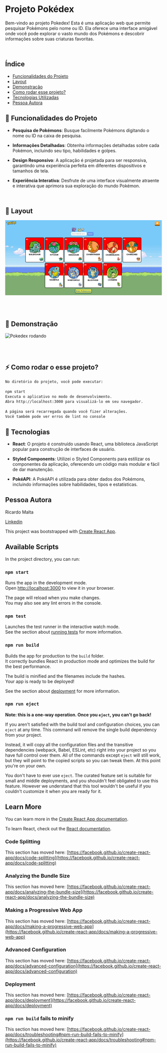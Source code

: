 # Projeto Pokédex

Bem-vindo ao projeto Pokedex! Esta é uma aplicação web que permite pesquisar Pokémons pelo nome ou ID. Ela oferece uma interface amigável onde você pode explorar o vasto mundo dos Pokémons e descobrir informações sobre suas criaturas favoritas.

<br>

## Índice 

- <a href="#funcionalidades">Funcionalidades do Projeto</a>
- <a href="#layout">Layout</a>
- <a href="#demonstracao">Demonstração</a>
- <a href="#rodar">Como rodar esse projeto?</a>
- <a href="#tecnologias">Tecnologias Utilizadas</a>
- <a href="#autora">Pessoa Autora</a>


## 🚀 Funcionalidades do Projeto

* <b>Pesquisa de Pokémons</b>: Busque facilmente Pokémons digitando o nome ou ID na caixa de pesquisa.

* <b>Informações Detalhadas</b>: Obtenha informações detalhadas sobre cada Pokémon, incluindo seu tipo, habilidades e golpes.

* <b>Design Responsivo</b>: A aplicação é projetada para ser responsiva, garantindo uma experiência perfeita em diferentes dispositivos e tamanhos de tela.

* <b>Experiência Interativa</b>: Desfrute de uma interface visualmente atraente e interativa que aprimora sua exploração do mundo Pokémon.

<br>


## 🎨 Layout

![Pokekex](./src/components/assets/image/capaSite.png)

<br>
<br>

## 💫 Demonstração

![Pokedex rodando](./src/components/assets/image/telaAnimada.gif)

<br>
<br>

## ⚡️ Como rodar o esse projeto?

```
No diretório do projeto, você pode executar:

npm start
Executa o aplicativo no modo de desenvolvimento.
Abra http://localhost:3000 para visualizá-lo em seu navegador.

A página será recarregada quando você fizer alterações.
Você também pode ver erros de lint no console

```


## 🔨 Tecnologias 

* <b>React</b>: O projeto é construído usando React, uma biblioteca JavaScript popular para construção de interfaces de usuário.

* <b>Styled Components</b>: Utilizei o Styled Components para estilizar os componentes da aplicação, oferecendo um código mais modular e fácil de dar manutenção.

* <b>PokéAPI</b>: A PokéAPI é utilizada para obter dados dos Pokémons, incluindo informações sobre habilidades, tipos e estatísticas.


## Pessoa Autora

Ricardo Malta 

[Linkedin](https://www.linkedin.com/in/ricardo-malta-632b70164/)


This project was bootstrapped with [Create React App](https://github.com/facebook/create-react-app).

## Available Scripts

In the project directory, you can run:

### `npm start`

Runs the app in the development mode.\
Open [http://localhost:3000](http://localhost:3000) to view it in your browser.

The page will reload when you make changes.\
You may also see any lint errors in the console.

### `npm test`

Launches the test runner in the interactive watch mode.\
See the section about [running tests](https://facebook.github.io/create-react-app/docs/running-tests) for more information.

### `npm run build`

Builds the app for production to the `build` folder.\
It correctly bundles React in production mode and optimizes the build for the best performance.

The build is minified and the filenames include the hashes.\
Your app is ready to be deployed!

See the section about [deployment](https://facebook.github.io/create-react-app/docs/deployment) for more information.

### `npm run eject`

**Note: this is a one-way operation. Once you `eject`, you can't go back!**

If you aren't satisfied with the build tool and configuration choices, you can `eject` at any time. This command will remove the single build dependency from your project.

Instead, it will copy all the configuration files and the transitive dependencies (webpack, Babel, ESLint, etc) right into your project so you have full control over them. All of the commands except `eject` will still work, but they will point to the copied scripts so you can tweak them. At this point you're on your own.

You don't have to ever use `eject`. The curated feature set is suitable for small and middle deployments, and you shouldn't feel obligated to use this feature. However we understand that this tool wouldn't be useful if you couldn't customize it when you are ready for it.

## Learn More

You can learn more in the [Create React App documentation](https://facebook.github.io/create-react-app/docs/getting-started).

To learn React, check out the [React documentation](https://reactjs.org/).

### Code Splitting

This section has moved here: [https://facebook.github.io/create-react-app/docs/code-splitting](https://facebook.github.io/create-react-app/docs/code-splitting)

### Analyzing the Bundle Size

This section has moved here: [https://facebook.github.io/create-react-app/docs/analyzing-the-bundle-size](https://facebook.github.io/create-react-app/docs/analyzing-the-bundle-size)

### Making a Progressive Web App

This section has moved here: [https://facebook.github.io/create-react-app/docs/making-a-progressive-web-app](https://facebook.github.io/create-react-app/docs/making-a-progressive-web-app)

### Advanced Configuration

This section has moved here: [https://facebook.github.io/create-react-app/docs/advanced-configuration](https://facebook.github.io/create-react-app/docs/advanced-configuration)

### Deployment

This section has moved here: [https://facebook.github.io/create-react-app/docs/deployment](https://facebook.github.io/create-react-app/docs/deployment)

### `npm run build` fails to minify

This section has moved here: [https://facebook.github.io/create-react-app/docs/troubleshooting#npm-run-build-fails-to-minify](https://facebook.github.io/create-react-app/docs/troubleshooting#npm-run-build-fails-to-minify)
